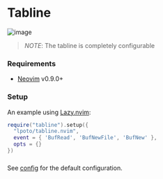 # Tabline

![image](https://github.com/lpoto/tabline.nvim/assets/67372390/c01465d0-b72d-47da-8292-14f74f846536)
> _NOTE_: The tabline is completely configurable

### Requirements

- [Neovim](https://neovim.io) v0.9.0+

### Setup

An example using [Lazy.nvim](https://github.com/folke/lazy.nvim):

```lua
require("tabline").setup({
  "lpoto/tabline.nvim",
  event = { 'BufRead', 'BufNewFile', 'BufNew' },
  opts = {}
})
```

###

See [config](./lua/tabline/config/default.lua) for the default configuration.

